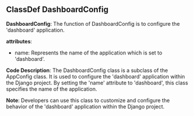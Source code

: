## ClassDef DashboardConfig
**DashboardConfig**: The function of DashboardConfig is to configure the 'dashboard' application.

**attributes**:
- name: Represents the name of the application which is set to 'dashboard'.

**Code Description**:
The DashboardConfig class is a subclass of the AppConfig class. It is used to configure the 'dashboard' application within the Django project. By setting the 'name' attribute to 'dashboard', this class specifies the name of the application.

**Note**:
Developers can use this class to customize and configure the behavior of the 'dashboard' application within the Django project.
